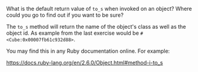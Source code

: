What is the default return value of `to_s` when invoked on an object? Where could you go to find out if you want to be sure?

The `to_s` method will return the name of the object's class as well as the object id.  As example from the last exercise would be `#<Cube:0x00007fb61c932d88>`.

You may find this in any Ruby documentation online.  For example: 

https://docs.ruby-lang.org/en/2.6.0/Object.html#method-i-to_s